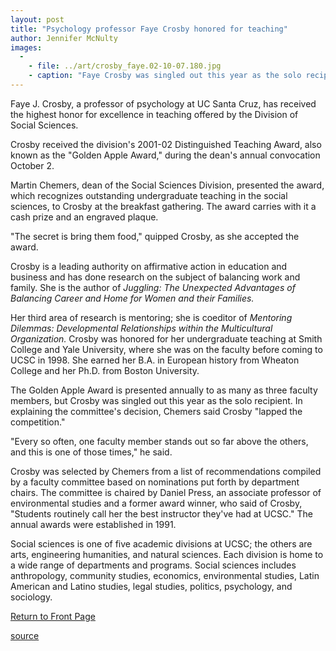 ```yaml
---
layout: post
title: "Psychology professor Faye Crosby honored for teaching"
author: Jennifer McNulty
images:
  -
    - file: ../art/crosby_faye.02-10-07.180.jpg
    - caption: "Faye Crosby was singled out this year as the solo recipient for the Golden Apple Award. Photo: UCSC Photo Services"
---
```


Faye J. Crosby, a professor of psychology at UC Santa Cruz, has received the highest honor for excellence in teaching offered by the Division of Social Sciences.

Crosby received the division's 2001-02 Distinguished Teaching Award, also known as the "Golden Apple Award," during the dean's annual convocation October 2.

Martin Chemers, dean of the Social Sciences Division, presented the award, which recognizes outstanding undergraduate teaching in the social sciences, to Crosby at the breakfast gathering. The award carries with it a cash prize and an engraved plaque.

"The secret is bring them food," quipped Crosby, as she accepted the award.

Crosby is a leading authority on affirmative action in education and business and has done research on the subject of balancing work and family. She is the author of _Juggling: The Unexpected Advantages of Balancing Career and Home for Women and their Families._

Her third area of research is mentoring; she is coeditor of _Mentoring Dilemmas: Developmental Relationships within the Multicultural Organization._ Crosby was honored for her undergraduate teaching at Smith College and Yale University, where she was on the faculty before coming to UCSC in 1998. She earned her B.A. in European history from Wheaton College and her Ph.D. from Boston University.

The Golden Apple Award is presented annually to as many as three faculty members, but Crosby was singled out this year as the solo recipient. In explaining the committee's decision, Chemers said Crosby "lapped the competition."

"Every so often, one faculty member stands out so far above the others, and this is one of those times," he said.

Crosby was selected by Chemers from a list of recommendations compiled by a faculty committee based on nominations put forth by department chairs. The committee is chaired by Daniel Press, an associate professor of environmental studies and a former award winner, who said of Crosby, "Students routinely call her the best instructor they've had at UCSC." The annual awards were established in 1991.

Social sciences is one of five academic divisions at UCSC; the others are arts, engineering humanities, and natural sciences. Each division is home to a wide range of departments and programs. Social sciences includes anthropology, community studies, economics, environmental studies, Latin American and Latino studies, legal studies, politics, psychology, and sociology.

  

[Return to Front Page][1]

[1]: http://currents.ucsc.edu/

[source](http://www1.ucsc.edu/currents/02-03/10-07/apple.html "Permalink to apple")
